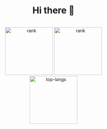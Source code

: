 <h1 align="center">Hi there 👋</h1>
<br>
<div align=center>
  <img height=150 src="https://github-readme-stats.vercel.app/api?username=ilyswch&rank_icon=github&theme=dark" alt="rank" />
  <img height=150 src="https://github-readme-streak-stats-salesp07.vercel.app/?user=ilyswch&theme=dark" alt="rank" />
  <br>
  <img height=150 src="https://github-readme-stats.vercel.app/api/top-langs/?username=ilyswch&layout=compact&theme=dark" alt="top-langs"/>
</div>
